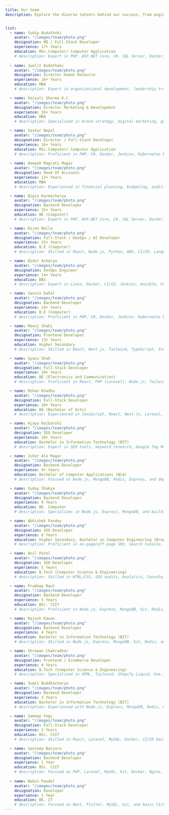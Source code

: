 ```yaml
---
title: Our team
description: Explore the diverse talents behind our success, from engineering and design to strategy, marketing, and operations.


list:
  - name: Sudip Budathoki
    avatar: "/images/team/photo.png"
    designation: MD / Full-Stack Developer
    experience: 17+ Years
    education: MSc.Computer/ Computer Application
    # description: Expert in PHP, ASP.NET Core, C#, SQL Server, Docker, Redis, Jenkins, and AWS EC2.
    
  - name: Jwolit Budathoki
    avatar: "/images/team/photo.png"
    designation: Director Human Resource
    experience: 16+ Years
    education: MBA
    # description: Expert in organizational development, leadership training, talent acquisition, and strategic HR management.

  - name: Vaisali Sharma K.C
    avatar: "/images/team/photo.png"
    designation: Director Marketing & Development
    experience: 16+ Years
    education: MBA
    # description: Specialized in brand strategy, digital marketing, growth planning, stakeholder relations, and market research.

  - name: Vaskar Nepal
    avatar: "/images/team/photo.png"
    designation: Director / Full-Stack Developer
    experience: 16+ Years
    education: MSc.Computer/ Computer Application
    # description: Proficient in PHP, C#, Docker, Jenkins, Kubernetes basics, and cloud tools like AWS.
  
  - name: Deepak Magrati Magar
    avatar: "/images/team/photo.png"
    designation: Head Of Accounts
    experience: 12+ Years
    education: MBA
    # description: Experienced in financial planning, budgeting, auditing, taxation, compliance, and strategic account management.

  - name: Bipin Karmacharya
    avatar: "/images/team/photo.png"
    designation: Backend Developer
    experience: 15+ Years
    education: BE (Computer)
    # description: Expert in PHP, ASP.NET Core, C#, SQL Server, Docker, Redis, Jenkins, and AWS EC2.

  - name: Rijen Malla
    avatar: "/images/team/photo.png"
    designation: Full-Stack / DevOps / AI Developer
    experience: 15+ Years
    education: B.E (Computer)
    # description: Skilled in React, Node.js, Python, AWS, CI/CD, LangChain, and modern AI technologies.

  - name: Bidur Acharya
    avatar: "/images/team/photo.png"
    designation: DevOps Engineer
    experience: 14+ Years
    education: BBS
    # description: Expert in Linux, Docker, CI/CD, Jenkins, Ansible, Prometheus, Grafana, and AWS EC2.

  - name: Sanzin Dahal
    avatar: "/images/team/photo.png"
    designation: Backend Developer
    experience: 14+ Years
    education: B.E (Computer)
    # description: Proficient in PHP, C#, Docker, Jenkins, Kubernetes basics, and cloud tools like AWS.

  - name: Manoj Shahi
    avatar: "/images/team/photo.png"
    designation: Frontend Developer
    experience: 13+ Years
    education: Higher Secondary
    # description: Skilled in React, Next.js, Tailwind, TypeScript, Storybook, Redux, and frontend testing.

  - name: Gyanu Shah
    avatar: "/images/team/photo.png"
    designation: Full-Stack Developer
    experience: 10+ Years
    education: BE (Electronics and Communication)
    # description: Proficient in React, PHP (Laravel), Node.js, Tailwind, Next.js, and REST API integration.

  - name: Mohan Khadka
    avatar: "/images/team/photo.png"
    designation: Full-Stack Developer
    experience: 10+ Years
    education: BA (Bachelor of Arts)
    # description: Experienced in JavaScript, React, Next.js, Laravel, and handling databases and APIs.

  - name: Ajaya Rajbanshi
    avatar: "/images/team/photo.png"
    designation: SEO Developer
    experience: 10+ Years
    education: Bachelor in Information Technology (BIT)
    # description: Expert in SEO tools, keyword research, Google Tag Manager, Yoast SEO, and audits.

  - name: Ishor Ale Magar
    avatar: "/images/team/photo.png"
    designation: Backend Developer
    experience: 9+ Years
    education: Bachelor of Computer Applications (BCA)
    # description: Focused on Node.js, MongoDB, Redis, Express, and deploying scalable cloud solutions.

  - name: Suday Shakya
    avatar: "/images/team/photo.png"
    designation: Backend Developer
    experience: 9 Years
    education: BE. Computer
    # description: Specializes in Node.js, Express, MongoDB, and building scalable backend services.

  - name: Abhishek Pandey
    avatar: "/images/team/photo.png"
    designation: SEO Developer
    experience: 6 Years
    education: Higher Secondary, Bachelor in Computer Engineering (Drop Out)
    # description: Proficient in on-page/off-page SEO, Search Console, Analytics, and technical audits.

  - name: Anil Patel
    avatar: "/images/team/photo.png"
    designation: SEO Developer
    experience: 5 Years
    education: B.Tech (Computer Science & Engineering)
    # description: Skilled in HTML/CSS, SEO audits, Analytics, Console, and overall site optimization.

  - name: Pradeep Raut
    avatar: "/images/team/photo.png"
    designation: Backend Developer
    experience: 5 Years
    education: BSc. CSIT
    # description: Proficient in Node.js, Express, MongoDB, Git, Redis, Postman, and deployment on Heroku.

  - name: Rajesh Kawan
    avatar: "/images/team/photo.png"
    designation: Backend Developer
    experience: 4 Years
    education: Bachelor in Information Technology (BIT)
    # description: Skilled in Node.js, Express, MongoDB, Git, Redis, and deploying services using Heroku.

  - name: Shrawan Chakradhar
    avatar: "/images/team/photo.png"
    designation: Frontend / Ecommerce Developer
    experience: 4 Years
    education: B.Tech (Computer Science & Engineering)
    # description: Specialized in HTML, Tailwind, Shopify Liquid, Vue.js, REST APIs, and custom themes.

  - name: Sumit Buddhacharya
    avatar: "/images/team/photo.png"
    designation: Backend Developer
    experience: 3 Years
    education: Bachelor in Information Technology (BIT)
    # description: Experienced with Node.js, Express, MongoDB, Redis, Git, Postman, and Heroku apps.

  - name: Sameep Yogi
    avatar: "/images/team/photo.png"
    designation: Full-Stack Developer
    experience: 3 Years
    education: BSc. CSIT
    # description: Skilled in React, Laravel, MySQL, Docker, CI/CD basics, HTML, CSS, JS, and Git.

  - name: Sanjeep Banjara
    avatar: "/images/team/photo.png"
    designation: Backend Developer
    experience: 1 Year
    education: BSc. CSIT
    # description: Focused on PHP, Laravel, MySQL, Git, Docker, Nginx, and basic CI/CD pipeline setup.
  
  - name: Nabin Paudel
    avatar: "/images/team/photo.png"
    designation: Developer
    experience: 1 Year
    education: BE. IT
    # description: Focused on Next, Flutter, MySQL, Git, and basic CI/CD pipeline setup.  
---
```

